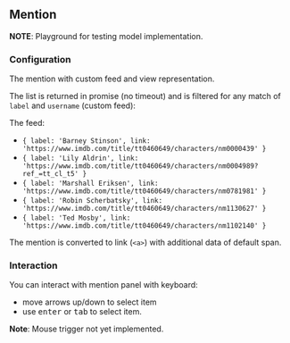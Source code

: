 ## Mention

**NOTE**: Playground for testing model implementation.

### Configuration

The mention with custom feed and view representation.

The list is returned in promise (no timeout) and is filtered for any match of `label` and `username` (custom feed):

The feed:
- `{ label: 'Barney Stinson', link: 'https://www.imdb.com/title/tt0460649/characters/nm0000439' }`
- `{ label: 'Lily Aldrin', link: 'https://www.imdb.com/title/tt0460649/characters/nm0004989?ref_=tt_cl_t5' }`
- `{ label: 'Marshall Eriksen', link: 'https://www.imdb.com/title/tt0460649/characters/nm0781981' }`
- `{ label: 'Robin Scherbatsky', link: 'https://www.imdb.com/title/tt0460649/characters/nm1130627' }`
- `{ label: 'Ted Mosby', link: 'https://www.imdb.com/title/tt0460649/characters/nm1102140' }`

The mention is converted to link (`<a>`) with additional data of default span.

### Interaction

You can interact with mention panel with keyboard:

- move arrows up/down to select item
- use <kbd>enter</kbd> or <kbd>tab</kbd> to select item.

**Note**: Mouse trigger not yet implemented.
